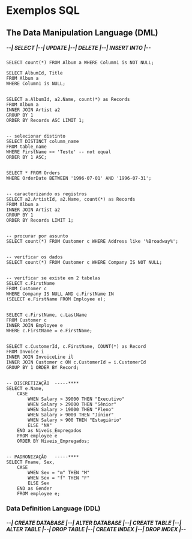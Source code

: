 # Exemplos SQL

## The Data Manipulation Language (DML)
##### --|  SELECT  |--|  UPDATE  |--|  DELETE  |--|  INSERT INTO  |--</br>




    SELECT count(*) FROM Album a WHERE Column1 is NOT NULL;

    SELECT AlbumId, Title 
    FROM Album a 
    WHERE Column1 is NULL;


    SELECT a.AlbumId, a2.Name, count(*) as Records 
    FROM Album a 
    INNER JOIN Artist a2 
    GROUP BY 1 
    ORDER BY Records ASC LIMIT 1;


    -- selecionar distinto
    SELECT DISTINCT column_name
    FROM table_name
    WHERE FirstName <> 'Teste' -- not equal
    ORDER BY 1 ASC;


    SELECT * FROM Orders
    WHERE OrderDate BETWEEN '1996-07-01' AND '1996-07-31';


    -- caracterizando os registros
    SELECT a2.ArtistId, a2.Name, count(*) as Records 
    FROM Album a
    INNER JOIN Artist a2
    GROUP BY 1
    ORDER BY Records LIMIT 1;

    
    -- procurar por assunto
    SELECT count(*) FROM Customer c WHERE Address like '%Broadway%';


    -- verificar os dados
    SELECT count(*) FROM Customer c WHERE Company IS NOT NULL;


    -- verificar se existe em 2 tabelas
    SELECT c.FirstName 
    FROM Customer c 
    WHERE Company IS NULL AND c.FirstName IN 
    (SELECT e.FirstName FROM Employee e);


    SELECT c.FirstName, c.LastName 
    FROM Customer c 
    INNER JOIN Employee e 
    WHERE c.FirstName = e.FirstName;


    SELECT c.CustomerId, c.FirstName, COUNT(*) as Record
    FROM Invoice i
    INNER JOIN InvoiceLine il
    INNER JOIN Customer c ON c.CustomerId = i.CustomerId
    GROUP BY 1 ORDER BY Record;


    -- DISCRETIZAÇÃO  -----****
    SELECT e.Name,
        CASE
            WHEN Salary > 39000 THEN "Executivo"
            WHEN Salary > 29000 THEN "Sênior"
            WHEN Salary > 19000 THEN "Pleno"
            WHEN Salary > 9000 THEN "Júnior"
            WHEN Salary > 900 THEN "Estagiário"
            ELSE "NA"
        END as Niveis_Empregados
        FROM employee e 
        ORDER BY Niveis_Empregados;


    -- PADRONIZAÇÃO   -----****
    SELECT Fname, Sex, 
        CASE
            WHEN Sex = "m" THEN "M"
            WHEN Sex = "f" THEN "F"    
            ELSE Sex
        END as Gender
        FROM employee e;



### Data Definition Language (DDL)
##### --|  CREATE DATABASE  |--|  ALTER DATABASE  |--|  CREATE TABLE  |--|  ALTER TABLE  |--|  DROP TABLE |--|  CREATE INDEX  |--|  DROP INDEX  |--</br>


